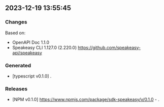 

## 2023-12-19 13:55:45
### Changes
Based on:
- OpenAPI Doc 1.1.0 
- Speakeasy CLI 1.127.0 (2.220.0) https://github.com/speakeasy-api/speakeasy
### Generated
- [typescript v0.1.0] .
### Releases
- [NPM v0.1.0] https://www.npmjs.com/package/sdk-speakeasy/v/0.1.0 - .